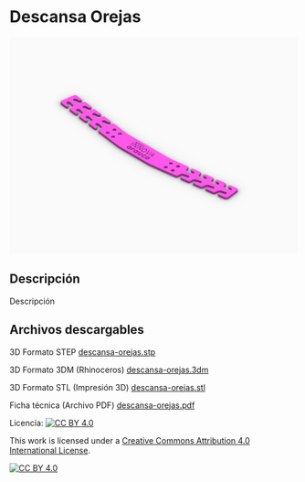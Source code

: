 # Descansa Orejas

![Descansa Orejas](/descansa-orejas/images/descansa-orejas-1.jpg)

## Descripción

Descripción

## Archivos descargables

3D Formato STEP 
[descansa-orejas.stp](https://github.com/josemagr95/covid-innovarauco/raw/master/descansa-orejas/cad/step/descansa-orejas.stp)

3D Formato 3DM (Rhinoceros) 
[descansa-orejas.3dm](https://github.com/josemagr95/covid-innovarauco/raw/master/descansa-orejas/cad/3dm/descansa-orejas.3dm)

3D Formato STL (Impresión 3D) 
[descansa-orejas.stl](https://github.com/josemagr95/covid-innovarauco/raw/master/descansa-orejas/cad/stl/descansa-orejas.stl)

Ficha técnica (Archivo PDF) 
[descansa-orejas.pdf](https://github.com/josemagr95/covid-innovarauco/raw/master/descansa-orejas/docs/descansa-orejas.pdf)  

Licencia: [![CC BY 4.0][cc-by-shield]][cc-by]

This work is licensed under a [Creative Commons Attribution 4.0 International
License][cc-by].

[![CC BY 4.0][cc-by-image]][cc-by]

[cc-by]: http://creativecommons.org/licenses/by/4.0/
[cc-by-image]: https://i.creativecommons.org/l/by/4.0/88x31.png
[cc-by-shield]: https://img.shields.io/badge/License-CC%20BY%204.0-lightgrey.svg